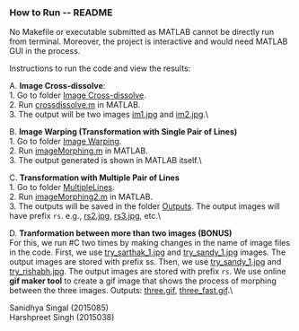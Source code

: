 ### How to Run -- README

No Makefile or executable submitted as MATLAB cannot be directly run from terminal. Moreover, the project is interactive and would need MATLAB GUI in the process.

Instructions to run the code and view the results:

A. __Image Cross-dissolve__:\
	1.	Go to folder [Image Cross-dissolve](https://github.com/sayhitosandy/Image_Deformation/tree/master/Final%20Submission/Image%20Cross-dissolve).\
	2.	Run [crossdissolve.m](https://github.com/sayhitosandy/Image_Deformation/blob/master/Final%20Submission/Image%20Cross-dissolve/crossdissolve.m) in MATLAB.\
	3.	The output will be two images [im1.jpg](https://github.com/sayhitosandy/Image_Deformation/blob/master/Final%20Submission/Image%20Cross-dissolve/im1.jpg) and [im2.jpg](https://github.com/sayhitosandy/Image_Deformation/blob/master/Final%20Submission/Image%20Cross-dissolve/im2.jpg).\

B. __Image Warping (Transformation with Single Pair of Lines)__\
	1.	Go to folder [Image Warping](https://github.com/sayhitosandy/Image_Deformation/tree/master/Final%20Submission/Image%20Warping).\
	2.	Run [imageMorphing.m](https://github.com/sayhitosandy/Image_Deformation/blob/master/Final%20Submission/Image%20Warping/imageMorphing.m) in MATLAB.\
	3.	The output generated is shown in MATLAB itself.\

C. __Transformation with Multiple Pair of Lines__\
	1.	Go to folder [MultipleLines](https://github.com/sayhitosandy/Image_Deformation/tree/master/Final%20Submission/MultipleLines).\
	2.	Run [imageMorphing2.m](https://github.com/sayhitosandy/Image_Deformation/blob/master/Final%20Submission/MultipleLines/imageMorphing2.m) in MATLAB.\
	3.	The outputs will be saved in the folder [Outputs](https://github.com/sayhitosandy/Image_Deformation/tree/master/Final%20Submission/MultipleLines/Outputs). The output images will have prefix `rs`. e.g., [rs2.jpg](https://github.com/sayhitosandy/Image_Deformation/blob/master/Final%20Submission/MultipleLines/Outputs/rs2.jpg), [rs3.jpg](https://github.com/sayhitosandy/Image_Deformation/blob/master/Final%20Submission/MultipleLines/Outputs/rs3.jpg), etc.\

D. __Tranformation between more than two images (BONUS)__\
For this, we run #C two times by making changes in the name of image files in the code. First, we use [try_sarthak_1.jpg](https://github.com/sayhitosandy/Image_Deformation/blob/master/Final%20Submission/MultipleLines/try_sarthak_1.jpg) and [try_sandy_1.jpg](https://github.com/sayhitosandy/Image_Deformation/blob/master/Final%20Submission/MultipleLines/try_sandy_1.jpg) images. The output images are stored with prefix ss. Then, we use [try_sandy_1.jpg](https://github.com/sayhitosandy/Image_Deformation/blob/master/Final%20Submission/MultipleLines/try_sandy_1.jpg) and [try_rishabh.jpg](https://github.com/sayhitosandy/Image_Deformation/blob/master/Final%20Submission/MultipleLines/try_rishabh_1.jpg). The output images are stored with prefix `rs`. We use online __gif maker tool__ to create a gif image that shows the process of morphing between the three images. Outputs: [three.gif](https://github.com/sayhitosandy/Image_Deformation/blob/master/Final%20Submission/MultipleLines/Outputs/three.gif), [three_fast.gif](https://github.com/sayhitosandy/Image_Deformation/blob/master/Final%20Submission/MultipleLines/Outputs/three_fast.gif).\

Sanidhya Singal (2015085)\
Harshpreet Singh (2015038)